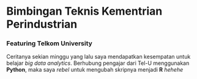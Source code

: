 # Bimbingan Teknis Kementrian Perindustrian
### Featuring Telkom University

Ceritanya sekian minggu yang lalu saya mendapatkan kesempatan untuk belajar _big data analytics_.
Berhubung pengajar dari Tel-U menggunakan __Python__, maka saya _rebel_ untuk mengubah skripnya menjadi __R__ _hehehe_
